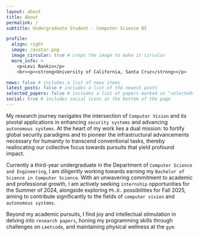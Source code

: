 ```yaml
---
layout: about
title: About
permalink: /
subtitle: Undergraduate Student - Computer Science BS

profile:
  align: right
  image: /avatar.png
  image_circular: true # crops the image to make it circular
  more_info: >
    <p>Levi Rankin</p>
    <br><p><strong>University of California, Santa Cruz</strong></p>

news: false # includes a list of news items
latest_posts: false # includes a list of the newest posts
selected_papers: false # includes a list of papers marked as "selected={true}"
social: true # includes social icons at the bottom of the page
---
```


My research journey navigates the intersection of `Computer Vision` and its pivotal applications in enhancing `security systems` and advancing `autonomous systems`. At the heart of my work lies a dual mission: to fortify global security paradigms and to pioneer the infrastructural advancements necessary for humanity to transcend conventional tasks, thereby reallocating our collective focus towards pursuits that yield profound impact.

Currently a third-year undergraduate in the Department of `Computer Science and Engineering`, I am diligently working towards earning my `Bachelor of Science in Computer Science`. With an unwavering commitment to academic and professional growth, I am actively seeking `internship` opportunities for the Summer of 2024, alongside exploring `Ph.D.` possibilities for Fall 2025, aiming to contribute significantly to the fields of `computer vision` and `autonomous systems`.

Beyond my academic pursuits, I find joy and intellectual stimulation in delving into `research papers`, honing my programming skills through challenges on `Leetcode`, and maintaining physical wellness at the `gym`.
